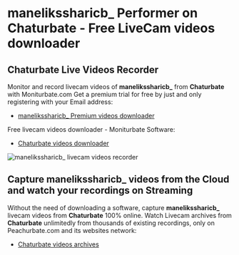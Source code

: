 # manelikssharicb_ Performer on Chaturbate - Free LiveCam videos downloader

## Chaturbate Live Videos Recorder

Monitor and record livecam videos of **manelikssharicb_** from **Chaturbate** with Moniturbate.com
Get a premium trial for free by just and only registering with your Email address:
* [manelikssharicb_ Premium videos downloader](https://moniturbate.com/request-demo-licence-key.html)

Free livecam videos downloader - Moniturbate Software:
* [Chaturbate videos downloader](https://moniturbate.com/moniturbate-download-software.html)

![manelikssharicb_ livecam videos recorder](https://peachurnet.com/templates/moniturbate-software.png)


## Capture manelikssharicb_ videos from the Cloud and watch your recordings on Streaming

Without the need of downloading a software, capture **manelikssharicb_** livecam videos from **Chaturbate** 100% online.
Watch Livecam archives from **Chaturbate** unlimitedly from thousands of existing recordings, only on Peachurbate.com and its websites network:
* [Chaturbate videos archives](https://peachurnet.com/)